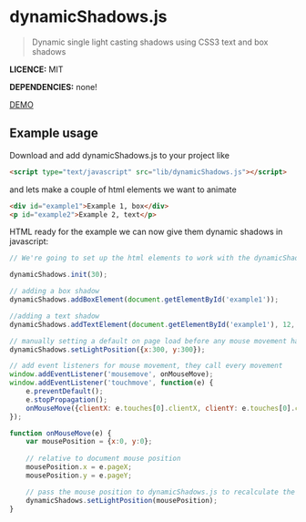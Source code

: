 # dynamicShadows.js
> Dynamic single light casting shadows using CSS3 text and box shadows

**LICENCE:** MIT

**DEPENDENCIES:** none!

[DEMO](http://procky.github.io/dynamicshadows/)

## Example usage

Download and add dynamicShadows.js to your project like

```html
<script type="text/javascript" src="lib/dynamicShadows.js"></script>
```

and lets make a couple of html elements we want to animate

```html
<div id="example1">Example 1, box</div>
<p id="example2">Example 2, text</p>
```

HTML ready for the example we can now give them dynamic shadows in javascript:

```javascript
// We're going to set up the html elements to work with the dynamicShadows.js library and track the mouse to act as the light source

dynamicShadows.init(30);

// adding a box shadow
dynamicShadows.addBoxElement(document.getElementById('example1'));

//adding a text shadow
dynamicShadows.addTextElement(document.getElementById('example1'), 12, work);

// manually setting a default on page load before any mouse movement has occured
dynamicShadows.setLightPosition({x:300, y:300});

// add event listeners for mouse movement, they call every movement
window.addEventListener('mousemove', onMouseMove);
window.addEventListener('touchmove', function(e) {
	e.preventDefault();
	e.stopPropagation();
	onMouseMove({clientX: e.touches[0].clientX, clientY: e.touches[0].clientY});
});

function onMouseMove(e) {
	var mousePosition = {x:0, y:0};
	
	// relative to document mouse position
	mousePosition.x = e.pageX;
	mousePosition.y = e.pageY;

	// pass the mouse position to dynamicShadows.js to recalculate the shadows
	dynamicShadows.setLightPosition(mousePosition);
}
```
